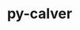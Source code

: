 ---
title: "py-calver"
layout: cache
categories: [package, develop]
meta: {"compilers": ["apple-clang@=15.0.0", "gcc@=11.1.0", "gcc@=11.4.0", "gcc@=13.2.0", "gcc@=7.3.1", "gcc@=7.5.0", "gcc@=9.4.0", "oneapi@=2024.2.1"], "num_specs": 108, "num_specs_by_stack": {"aws-isc": 2, "aws-isc-aarch64": 2, "data-vis-sdk": 4, "e4s": 20, "e4s-neoverse-v2": 9, "e4s-neoverse_v1": 8, "e4s-oneapi": 20, "e4s-power": 4, "hep": 4, "ml-darwin-aarch64-mps": 3, "ml-linux-aarch64-cpu": 12, "ml-linux-aarch64-cuda": 12, "ml-linux-x86_64-cpu": 12, "ml-linux-x86_64-cuda": 11, "ml-linux-x86_64-rocm": 12, "radiuss": 6, "root": 108}, "oss": ["amzn2", "ubuntu18.04", "ubuntu20.04", "ubuntu22.04", "ubuntu24.04", "ventura"], "platforms": ["darwin", "linux"], "stacks": ["aws-isc", "aws-isc-aarch64", "data-vis-sdk", "e4s", "e4s-neoverse-v2", "e4s-neoverse_v1", "e4s-oneapi", "e4s-power", "hep", "ml-darwin-aarch64-mps", "ml-linux-aarch64-cpu", "ml-linux-aarch64-cuda", "ml-linux-x86_64-cpu", "ml-linux-x86_64-cuda", "ml-linux-x86_64-rocm", "radiuss", "root"], "targets": ["aarch64", "neoverse_v1", "neoverse_v2", "ppc64le", "x86_64_v3"], "versions": ["2022.6.26"]}
spec_details: [{"compiler": "apple-clang@=15.0.0", "hash": "jjo65mpnvovyhotgalqnaaslaimar2am", "os": "ventura", "platform": "darwin", "size": "-", "stacks": ["ml-darwin-aarch64-mps", "root"], "tarball": "https://binaries.spack.io/develop/build_cache/darwin-ventura-aarch64/apple-clang-15.0.0/py-calver-2022.6.26/darwin-ventura-aarch64-apple-clang-15.0.0-py-calver-2022.6.26-jjo65mpnvovyhotgalqnaaslaimar2am.spack", "target": "aarch64", "variants": ["build_system=python_pip"], "versions": ["2022.6.26"]}, {"compiler": "apple-clang@=15.0.0", "hash": "fztv7noqg5dfeuwjgfj7rwitcb4pp24h", "os": "ventura", "platform": "darwin", "size": "-", "stacks": ["ml-darwin-aarch64-mps", "root"], "tarball": "https://binaries.spack.io/develop/build_cache/darwin-ventura-aarch64/apple-clang-15.0.0/py-calver-2022.6.26/darwin-ventura-aarch64-apple-clang-15.0.0-py-calver-2022.6.26-fztv7noqg5dfeuwjgfj7rwitcb4pp24h.spack", "target": "aarch64", "variants": ["build_system=python_pip"], "versions": ["2022.6.26"]}, {"compiler": "apple-clang@=15.0.0", "hash": "a7kouq634dzp5jxtdtmxsvzccpxsgcfb", "os": "ventura", "platform": "darwin", "size": "-", "stacks": ["ml-darwin-aarch64-mps", "root"], "tarball": "https://binaries.spack.io/develop/build_cache/darwin-ventura-aarch64/apple-clang-15.0.0/py-calver-2022.6.26/darwin-ventura-aarch64-apple-clang-15.0.0-py-calver-2022.6.26-a7kouq634dzp5jxtdtmxsvzccpxsgcfb.spack", "target": "aarch64", "variants": ["build_system=python_pip"], "versions": ["2022.6.26"]}, {"compiler": "gcc@=7.3.1", "hash": "rhwjelwbhse5akzzqkh2ivlkwj4atp7l", "os": "amzn2", "platform": "linux", "size": "-", "stacks": ["aws-isc-aarch64", "root"], "tarball": "https://binaries.spack.io/develop/build_cache/linux-amzn2-aarch64/gcc-7.3.1/py-calver-2022.6.26/linux-amzn2-aarch64-gcc-7.3.1-py-calver-2022.6.26-rhwjelwbhse5akzzqkh2ivlkwj4atp7l.spack", "target": "aarch64", "variants": ["build_system=python_pip"], "versions": ["2022.6.26"]}, {"compiler": "gcc@=7.3.1", "hash": "mcqiopsfb2rn74z3auhrwqvf3agmci7d", "os": "amzn2", "platform": "linux", "size": "-", "stacks": ["aws-isc-aarch64", "root"], "tarball": "https://binaries.spack.io/develop/build_cache/linux-amzn2-aarch64/gcc-7.3.1/py-calver-2022.6.26/linux-amzn2-aarch64-gcc-7.3.1-py-calver-2022.6.26-mcqiopsfb2rn74z3auhrwqvf3agmci7d.spack", "target": "aarch64", "variants": ["build_system=python_pip"], "versions": ["2022.6.26"]}, {"compiler": "gcc@=7.3.1", "hash": "ja5asfqqdlr4ajsg2oasim7vrjpi5pkr", "os": "amzn2", "platform": "linux", "size": "-", "stacks": ["aws-isc", "root"], "tarball": "https://binaries.spack.io/develop/build_cache/linux-amzn2-x86_64_v3/gcc-7.3.1/py-calver-2022.6.26/linux-amzn2-x86_64_v3-gcc-7.3.1-py-calver-2022.6.26-ja5asfqqdlr4ajsg2oasim7vrjpi5pkr.spack", "target": "x86_64_v3", "variants": ["build_system=python_pip"], "versions": ["2022.6.26"]}, {"compiler": "gcc@=7.3.1", "hash": "ztgbfucbsmiprcvufelhhdamq2xbzvfm", "os": "amzn2", "platform": "linux", "size": "-", "stacks": ["aws-isc", "root"], "tarball": "https://binaries.spack.io/develop/build_cache/linux-amzn2-x86_64_v3/gcc-7.3.1/py-calver-2022.6.26/linux-amzn2-x86_64_v3-gcc-7.3.1-py-calver-2022.6.26-ztgbfucbsmiprcvufelhhdamq2xbzvfm.spack", "target": "x86_64_v3", "variants": ["build_system=python_pip"], "versions": ["2022.6.26"]}, {"compiler": "gcc@=7.5.0", "hash": "vwm3y5nndnq4gtl5h7l2mcbeltanlnu7", "os": "ubuntu18.04", "platform": "linux", "size": "-", "stacks": ["root"], "tarball": "https://binaries.spack.io/develop/build_cache/linux-ubuntu18.04-x86_64_v3/gcc-7.5.0/py-calver-2022.6.26/linux-ubuntu18.04-x86_64_v3-gcc-7.5.0-py-calver-2022.6.26-vwm3y5nndnq4gtl5h7l2mcbeltanlnu7.spack", "target": "x86_64_v3", "variants": ["build_system=python_pip"], "versions": ["2022.6.26"]}, {"compiler": "gcc@=7.5.0", "hash": "tk7g7hae6qr67pzcjhy6y44opr52v7zw", "os": "ubuntu18.04", "platform": "linux", "size": "-", "stacks": ["radiuss", "root"], "tarball": "https://binaries.spack.io/develop/build_cache/linux-ubuntu18.04-x86_64_v3/gcc-7.5.0/py-calver-2022.6.26/linux-ubuntu18.04-x86_64_v3-gcc-7.5.0-py-calver-2022.6.26-tk7g7hae6qr67pzcjhy6y44opr52v7zw.spack", "target": "x86_64_v3", "variants": ["build_system=python_pip"], "versions": ["2022.6.26"]}, {"compiler": "gcc@=7.5.0", "hash": "jczhz5uhw7hgssnacnrgojj267v6r54k", "os": "ubuntu18.04", "platform": "linux", "size": "-", "stacks": ["root"], "tarball": "https://binaries.spack.io/develop/build_cache/linux-ubuntu18.04-x86_64_v3/gcc-7.5.0/py-calver-2022.6.26/linux-ubuntu18.04-x86_64_v3-gcc-7.5.0-py-calver-2022.6.26-jczhz5uhw7hgssnacnrgojj267v6r54k.spack", "target": "x86_64_v3", "variants": ["build_system=python_pip"], "versions": ["2022.6.26"]}, {"compiler": "gcc@=7.5.0", "hash": "ghud7i7gbwtqeyfqrpd47gyjxy3uonzp", "os": "ubuntu18.04", "platform": "linux", "size": "-", "stacks": ["radiuss", "root"], "tarball": "https://binaries.spack.io/develop/build_cache/linux-ubuntu18.04-x86_64_v3/gcc-7.5.0/py-calver-2022.6.26/linux-ubuntu18.04-x86_64_v3-gcc-7.5.0-py-calver-2022.6.26-ghud7i7gbwtqeyfqrpd47gyjxy3uonzp.spack", "target": "x86_64_v3", "variants": ["build_system=python_pip"], "versions": ["2022.6.26"]}, {"compiler": "gcc@=7.5.0", "hash": "z5fqimyyabrhpjaskgts5qvdgxsugskn", "os": "ubuntu18.04", "platform": "linux", "size": "-", "stacks": ["radiuss", "root"], "tarball": "https://binaries.spack.io/develop/build_cache/linux-ubuntu18.04-x86_64_v3/gcc-7.5.0/py-calver-2022.6.26/linux-ubuntu18.04-x86_64_v3-gcc-7.5.0-py-calver-2022.6.26-z5fqimyyabrhpjaskgts5qvdgxsugskn.spack", "target": "x86_64_v3", "variants": ["build_system=python_pip"], "versions": ["2022.6.26"]}, {"compiler": "gcc@=7.5.0", "hash": "sa44jgymw4gotx7mw5jsuguuaoosalyn", "os": "ubuntu18.04", "platform": "linux", "size": "-", "stacks": ["radiuss", "root"], "tarball": "https://binaries.spack.io/develop/build_cache/linux-ubuntu18.04-x86_64_v3/gcc-7.5.0/py-calver-2022.6.26/linux-ubuntu18.04-x86_64_v3-gcc-7.5.0-py-calver-2022.6.26-sa44jgymw4gotx7mw5jsuguuaoosalyn.spack", "target": "x86_64_v3", "variants": ["build_system=python_pip"], "versions": ["2022.6.26"]}, {"compiler": "gcc@=7.5.0", "hash": "3kv7w3kucma7rg6bzgsy62tqjun33eg3", "os": "ubuntu18.04", "platform": "linux", "size": "-", "stacks": ["radiuss", "root"], "tarball": "https://binaries.spack.io/develop/build_cache/linux-ubuntu18.04-x86_64_v3/gcc-7.5.0/py-calver-2022.6.26/linux-ubuntu18.04-x86_64_v3-gcc-7.5.0-py-calver-2022.6.26-3kv7w3kucma7rg6bzgsy62tqjun33eg3.spack", "target": "x86_64_v3", "variants": ["build_system=python_pip"], "versions": ["2022.6.26"]}, {"compiler": "gcc@=7.5.0", "hash": "2mlbg2vgx6vb6uvuuqelk5s4qkaohqpq", "os": "ubuntu18.04", "platform": "linux", "size": "-", "stacks": ["radiuss", "root"], "tarball": "https://binaries.spack.io/develop/build_cache/linux-ubuntu18.04-x86_64_v3/gcc-7.5.0/py-calver-2022.6.26/linux-ubuntu18.04-x86_64_v3-gcc-7.5.0-py-calver-2022.6.26-2mlbg2vgx6vb6uvuuqelk5s4qkaohqpq.spack", "target": "x86_64_v3", "variants": ["build_system=python_pip"], "versions": ["2022.6.26"]}, {"compiler": "gcc@=9.4.0", "hash": "v453tzpubjegojodqsz4ndbnjoeka6v3", "os": "ubuntu20.04", "platform": "linux", "size": "-", "stacks": ["e4s-power", "root"], "tarball": "https://binaries.spack.io/develop/build_cache/linux-ubuntu20.04-ppc64le/gcc-9.4.0/py-calver-2022.6.26/linux-ubuntu20.04-ppc64le-gcc-9.4.0-py-calver-2022.6.26-v453tzpubjegojodqsz4ndbnjoeka6v3.spack", "target": "ppc64le", "variants": ["build_system=python_pip"], "versions": ["2022.6.26"]}, {"compiler": "gcc@=9.4.0", "hash": "cxaxagocjbyhqbece3fhi4kpr3izdplr", "os": "ubuntu20.04", "platform": "linux", "size": "-", "stacks": ["e4s-power", "root"], "tarball": "https://binaries.spack.io/develop/build_cache/linux-ubuntu20.04-ppc64le/gcc-9.4.0/py-calver-2022.6.26/linux-ubuntu20.04-ppc64le-gcc-9.4.0-py-calver-2022.6.26-cxaxagocjbyhqbece3fhi4kpr3izdplr.spack", "target": "ppc64le", "variants": ["build_system=python_pip"], "versions": ["2022.6.26"]}, {"compiler": "gcc@=9.4.0", "hash": "f47mbnzwpnconk4gqprb4qaeg52qiihw", "os": "ubuntu20.04", "platform": "linux", "size": "-", "stacks": ["e4s-power", "root"], "tarball": "https://binaries.spack.io/develop/build_cache/linux-ubuntu20.04-ppc64le/gcc-9.4.0/py-calver-2022.6.26/linux-ubuntu20.04-ppc64le-gcc-9.4.0-py-calver-2022.6.26-f47mbnzwpnconk4gqprb4qaeg52qiihw.spack", "target": "ppc64le", "variants": ["build_system=python_pip"], "versions": ["2022.6.26"]}, {"compiler": "gcc@=9.4.0", "hash": "n5hq6agx6jq2xqzog6gwce2fjjsstpl7", "os": "ubuntu20.04", "platform": "linux", "size": "-", "stacks": ["e4s-power", "root"], "tarball": "https://binaries.spack.io/develop/build_cache/linux-ubuntu20.04-ppc64le/gcc-9.4.0/py-calver-2022.6.26/linux-ubuntu20.04-ppc64le-gcc-9.4.0-py-calver-2022.6.26-n5hq6agx6jq2xqzog6gwce2fjjsstpl7.spack", "target": "ppc64le", "variants": ["build_system=python_pip"], "versions": ["2022.6.26"]}, {"compiler": "gcc@=11.1.0", "hash": "onvhdbnrot3wfnx2jy4owsk35qo3lqzv", "os": "ubuntu20.04", "platform": "linux", "size": "-", "stacks": ["data-vis-sdk", "root"], "tarball": "https://binaries.spack.io/develop/build_cache/linux-ubuntu20.04-x86_64_v3/gcc-11.1.0/py-calver-2022.6.26/linux-ubuntu20.04-x86_64_v3-gcc-11.1.0-py-calver-2022.6.26-onvhdbnrot3wfnx2jy4owsk35qo3lqzv.spack", "target": "x86_64_v3", "variants": ["build_system=python_pip"], "versions": ["2022.6.26"]}, {"compiler": "gcc@=11.1.0", "hash": "uayxsxgex7qxzdsdzzadba4aipyb46tv", "os": "ubuntu20.04", "platform": "linux", "size": "-", "stacks": ["data-vis-sdk", "root"], "tarball": "https://binaries.spack.io/develop/build_cache/linux-ubuntu20.04-x86_64_v3/gcc-11.1.0/py-calver-2022.6.26/linux-ubuntu20.04-x86_64_v3-gcc-11.1.0-py-calver-2022.6.26-uayxsxgex7qxzdsdzzadba4aipyb46tv.spack", "target": "x86_64_v3", "variants": ["build_system=python_pip"], "versions": ["2022.6.26"]}, {"compiler": "gcc@=11.1.0", "hash": "hl2welktr3cuqxmeaj5ifjpwi2lk6npo", "os": "ubuntu20.04", "platform": "linux", "size": "-", "stacks": ["data-vis-sdk", "root"], "tarball": "https://binaries.spack.io/develop/build_cache/linux-ubuntu20.04-x86_64_v3/gcc-11.1.0/py-calver-2022.6.26/linux-ubuntu20.04-x86_64_v3-gcc-11.1.0-py-calver-2022.6.26-hl2welktr3cuqxmeaj5ifjpwi2lk6npo.spack", "target": "x86_64_v3", "variants": ["build_system=python_pip"], "versions": ["2022.6.26"]}, {"compiler": "gcc@=11.1.0", "hash": "hzbgkh7hnsa2jmbipmoa72xddaemjor2", "os": "ubuntu20.04", "platform": "linux", "size": "-", "stacks": ["data-vis-sdk", "root"], "tarball": "https://binaries.spack.io/develop/build_cache/linux-ubuntu20.04-x86_64_v3/gcc-11.1.0/py-calver-2022.6.26/linux-ubuntu20.04-x86_64_v3-gcc-11.1.0-py-calver-2022.6.26-hzbgkh7hnsa2jmbipmoa72xddaemjor2.spack", "target": "x86_64_v3", "variants": ["build_system=python_pip"], "versions": ["2022.6.26"]}, {"compiler": "gcc@=11.4.0", "hash": "hjsab6c6robda24v6pp2y4hllwndp7zl", "os": "ubuntu22.04", "platform": "linux", "size": "-", "stacks": ["e4s-neoverse_v1", "root"], "tarball": "https://binaries.spack.io/develop/build_cache/linux-ubuntu22.04-neoverse_v1/gcc-11.4.0/py-calver-2022.6.26/linux-ubuntu22.04-neoverse_v1-gcc-11.4.0-py-calver-2022.6.26-hjsab6c6robda24v6pp2y4hllwndp7zl.spack", "target": "neoverse_v1", "variants": ["build_system=python_pip"], "versions": ["2022.6.26"]}, {"compiler": "gcc@=11.4.0", "hash": "rii24h2ovemqntxoiwzb7t5axpr4b5xx", "os": "ubuntu22.04", "platform": "linux", "size": "-", "stacks": ["e4s-neoverse_v1", "root"], "tarball": "https://binaries.spack.io/develop/build_cache/linux-ubuntu22.04-neoverse_v1/gcc-11.4.0/py-calver-2022.6.26/linux-ubuntu22.04-neoverse_v1-gcc-11.4.0-py-calver-2022.6.26-rii24h2ovemqntxoiwzb7t5axpr4b5xx.spack", "target": "neoverse_v1", "variants": ["build_system=python_pip"], "versions": ["2022.6.26"]}, {"compiler": "gcc@=11.4.0", "hash": "dbrpk75fdioomw4puyvwifpayytbxe5o", "os": "ubuntu22.04", "platform": "linux", "size": "-", "stacks": ["e4s-neoverse_v1", "root"], "tarball": "https://binaries.spack.io/develop/build_cache/linux-ubuntu22.04-neoverse_v1/gcc-11.4.0/py-calver-2022.6.26/linux-ubuntu22.04-neoverse_v1-gcc-11.4.0-py-calver-2022.6.26-dbrpk75fdioomw4puyvwifpayytbxe5o.spack", "target": "neoverse_v1", "variants": ["build_system=python_pip"], "versions": ["2022.6.26"]}, {"compiler": "gcc@=11.4.0", "hash": "j2mx4h5aors6ie5eukthxjye2cxjlqct", "os": "ubuntu22.04", "platform": "linux", "size": "-", "stacks": ["e4s-neoverse_v1", "root"], "tarball": "https://binaries.spack.io/develop/build_cache/linux-ubuntu22.04-neoverse_v1/gcc-11.4.0/py-calver-2022.6.26/linux-ubuntu22.04-neoverse_v1-gcc-11.4.0-py-calver-2022.6.26-j2mx4h5aors6ie5eukthxjye2cxjlqct.spack", "target": "neoverse_v1", "variants": ["build_system=python_pip"], "versions": ["2022.6.26"]}, {"compiler": "gcc@=11.4.0", "hash": "4f4phrcnesm3wjhwuwdvzhdyzxkekyrw", "os": "ubuntu22.04", "platform": "linux", "size": "-", "stacks": ["e4s-neoverse_v1", "root"], "tarball": "https://binaries.spack.io/develop/build_cache/linux-ubuntu22.04-neoverse_v1/gcc-11.4.0/py-calver-2022.6.26/linux-ubuntu22.04-neoverse_v1-gcc-11.4.0-py-calver-2022.6.26-4f4phrcnesm3wjhwuwdvzhdyzxkekyrw.spack", "target": "neoverse_v1", "variants": ["build_system=python_pip"], "versions": ["2022.6.26"]}, {"compiler": "gcc@=11.4.0", "hash": "4msjcqaewvdbzxdrj4zijyzjgd2ofn22", "os": "ubuntu22.04", "platform": "linux", "size": "-", "stacks": ["e4s-neoverse_v1", "root"], "tarball": "https://binaries.spack.io/develop/build_cache/linux-ubuntu22.04-neoverse_v1/gcc-11.4.0/py-calver-2022.6.26/linux-ubuntu22.04-neoverse_v1-gcc-11.4.0-py-calver-2022.6.26-4msjcqaewvdbzxdrj4zijyzjgd2ofn22.spack", "target": "neoverse_v1", "variants": ["build_system=python_pip"], "versions": ["2022.6.26"]}, {"compiler": "gcc@=11.4.0", "hash": "mdiupcn5mtlgt4sexznpibwv6tkiamfp", "os": "ubuntu22.04", "platform": "linux", "size": "-", "stacks": ["e4s-neoverse_v1", "root"], "tarball": "https://binaries.spack.io/develop/build_cache/linux-ubuntu22.04-neoverse_v1/gcc-11.4.0/py-calver-2022.6.26/linux-ubuntu22.04-neoverse_v1-gcc-11.4.0-py-calver-2022.6.26-mdiupcn5mtlgt4sexznpibwv6tkiamfp.spack", "target": "neoverse_v1", "variants": ["build_system=python_pip"], "versions": ["2022.6.26"]}, {"compiler": "gcc@=11.4.0", "hash": "tcnbevwmzqlvux2uaap6u2c46hgu6s7y", "os": "ubuntu22.04", "platform": "linux", "size": "-", "stacks": ["e4s-neoverse_v1", "root"], "tarball": "https://binaries.spack.io/develop/build_cache/linux-ubuntu22.04-neoverse_v1/gcc-11.4.0/py-calver-2022.6.26/linux-ubuntu22.04-neoverse_v1-gcc-11.4.0-py-calver-2022.6.26-tcnbevwmzqlvux2uaap6u2c46hgu6s7y.spack", "target": "neoverse_v1", "variants": ["build_system=python_pip"], "versions": ["2022.6.26"]}, {"compiler": "gcc@=11.4.0", "hash": "zcga76eybcof4vjngcovbplpuaeh7tcm", "os": "ubuntu22.04", "platform": "linux", "size": "-", "stacks": ["e4s-neoverse-v2", "root"], "tarball": "https://binaries.spack.io/develop/build_cache/linux-ubuntu22.04-neoverse_v2/gcc-11.4.0/py-calver-2022.6.26/linux-ubuntu22.04-neoverse_v2-gcc-11.4.0-py-calver-2022.6.26-zcga76eybcof4vjngcovbplpuaeh7tcm.spack", "target": "neoverse_v2", "variants": ["build_system=python_pip"], "versions": ["2022.6.26"]}, {"compiler": "gcc@=11.4.0", "hash": "5bbo7zbstv5nox2lsr7zrbjqxxghkzcy", "os": "ubuntu22.04", "platform": "linux", "size": "-", "stacks": ["e4s-neoverse-v2", "root"], "tarball": "https://binaries.spack.io/develop/build_cache/linux-ubuntu22.04-neoverse_v2/gcc-11.4.0/py-calver-2022.6.26/linux-ubuntu22.04-neoverse_v2-gcc-11.4.0-py-calver-2022.6.26-5bbo7zbstv5nox2lsr7zrbjqxxghkzcy.spack", "target": "neoverse_v2", "variants": ["build_system=python_pip"], "versions": ["2022.6.26"]}, {"compiler": "gcc@=11.4.0", "hash": "m53wfeenolens2hxde22pcfswlci2uhl", "os": "ubuntu22.04", "platform": "linux", "size": "-", "stacks": ["e4s-neoverse-v2", "root"], "tarball": "https://binaries.spack.io/develop/build_cache/linux-ubuntu22.04-neoverse_v2/gcc-11.4.0/py-calver-2022.6.26/linux-ubuntu22.04-neoverse_v2-gcc-11.4.0-py-calver-2022.6.26-m53wfeenolens2hxde22pcfswlci2uhl.spack", "target": "neoverse_v2", "variants": ["build_system=python_pip"], "versions": ["2022.6.26"]}, {"compiler": "gcc@=11.4.0", "hash": "z2iykgkw7opnbopwbn55p6aztnhawihg", "os": "ubuntu22.04", "platform": "linux", "size": "-", "stacks": ["e4s-neoverse-v2", "root"], "tarball": "https://binaries.spack.io/develop/build_cache/linux-ubuntu22.04-neoverse_v2/gcc-11.4.0/py-calver-2022.6.26/linux-ubuntu22.04-neoverse_v2-gcc-11.4.0-py-calver-2022.6.26-z2iykgkw7opnbopwbn55p6aztnhawihg.spack", "target": "neoverse_v2", "variants": ["build_system=python_pip"], "versions": ["2022.6.26"]}, {"compiler": "gcc@=11.4.0", "hash": "hkszbk4cybdjhnsuc5ygc7k5b3xwe5qr", "os": "ubuntu22.04", "platform": "linux", "size": "-", "stacks": ["e4s-neoverse-v2", "root"], "tarball": "https://binaries.spack.io/develop/build_cache/linux-ubuntu22.04-neoverse_v2/gcc-11.4.0/py-calver-2022.6.26/linux-ubuntu22.04-neoverse_v2-gcc-11.4.0-py-calver-2022.6.26-hkszbk4cybdjhnsuc5ygc7k5b3xwe5qr.spack", "target": "neoverse_v2", "variants": ["build_system=python_pip"], "versions": ["2022.6.26"]}, {"compiler": "gcc@=11.4.0", "hash": "ljkuntmgibx3g5ooh5smbkrogyd3qp2c", "os": "ubuntu22.04", "platform": "linux", "size": "-", "stacks": ["e4s-neoverse-v2", "root"], "tarball": "https://binaries.spack.io/develop/build_cache/linux-ubuntu22.04-neoverse_v2/gcc-11.4.0/py-calver-2022.6.26/linux-ubuntu22.04-neoverse_v2-gcc-11.4.0-py-calver-2022.6.26-ljkuntmgibx3g5ooh5smbkrogyd3qp2c.spack", "target": "neoverse_v2", "variants": ["build_system=python_pip"], "versions": ["2022.6.26"]}, {"compiler": "gcc@=11.4.0", "hash": "o2vnzpbkzyyzibxhmz3og6cjsbfr4kgm", "os": "ubuntu22.04", "platform": "linux", "size": "-", "stacks": ["e4s-neoverse-v2", "root"], "tarball": "https://binaries.spack.io/develop/build_cache/linux-ubuntu22.04-neoverse_v2/gcc-11.4.0/py-calver-2022.6.26/linux-ubuntu22.04-neoverse_v2-gcc-11.4.0-py-calver-2022.6.26-o2vnzpbkzyyzibxhmz3og6cjsbfr4kgm.spack", "target": "neoverse_v2", "variants": ["build_system=python_pip"], "versions": ["2022.6.26"]}, {"compiler": "gcc@=11.4.0", "hash": "nreymt7wfh4hph64w3zm3cwdmk6k4n6i", "os": "ubuntu22.04", "platform": "linux", "size": "-", "stacks": ["e4s-neoverse-v2", "root"], "tarball": "https://binaries.spack.io/develop/build_cache/linux-ubuntu22.04-neoverse_v2/gcc-11.4.0/py-calver-2022.6.26/linux-ubuntu22.04-neoverse_v2-gcc-11.4.0-py-calver-2022.6.26-nreymt7wfh4hph64w3zm3cwdmk6k4n6i.spack", "target": "neoverse_v2", "variants": ["build_system=python_pip"], "versions": ["2022.6.26"]}, {"compiler": "gcc@=11.4.0", "hash": "jmscung32d2bn47i3qtdeuqjjkyxvlcm", "os": "ubuntu22.04", "platform": "linux", "size": "-", "stacks": ["e4s-neoverse-v2", "root"], "tarball": "https://binaries.spack.io/develop/build_cache/linux-ubuntu22.04-neoverse_v2/gcc-11.4.0/py-calver-2022.6.26/linux-ubuntu22.04-neoverse_v2-gcc-11.4.0-py-calver-2022.6.26-jmscung32d2bn47i3qtdeuqjjkyxvlcm.spack", "target": "neoverse_v2", "variants": ["build_system=python_pip"], "versions": ["2022.6.26"]}, {"compiler": "gcc@=11.4.0", "hash": "e2yqyovycli37lehaddibsulz47jf35e", "os": "ubuntu22.04", "platform": "linux", "size": "-", "stacks": ["hep", "root"], "tarball": "https://binaries.spack.io/develop/build_cache/linux-ubuntu22.04-x86_64_v3/gcc-11.4.0/py-calver-2022.6.26/linux-ubuntu22.04-x86_64_v3-gcc-11.4.0-py-calver-2022.6.26-e2yqyovycli37lehaddibsulz47jf35e.spack", "target": "x86_64_v3", "variants": ["build_system=python_pip"], "versions": ["2022.6.26"]}, {"compiler": "gcc@=11.4.0", "hash": "apurxozainh466vtfqi5eorpmmfdttc6", "os": "ubuntu22.04", "platform": "linux", "size": "-", "stacks": ["hep", "root"], "tarball": "https://binaries.spack.io/develop/build_cache/linux-ubuntu22.04-x86_64_v3/gcc-11.4.0/py-calver-2022.6.26/linux-ubuntu22.04-x86_64_v3-gcc-11.4.0-py-calver-2022.6.26-apurxozainh466vtfqi5eorpmmfdttc6.spack", "target": "x86_64_v3", "variants": ["build_system=python_pip"], "versions": ["2022.6.26"]}, {"compiler": "gcc@=11.4.0", "hash": "2qv6puue5szhm4qu5dl2nnorsu2nn2vz", "os": "ubuntu22.04", "platform": "linux", "size": "-", "stacks": ["hep", "root"], "tarball": "https://binaries.spack.io/develop/build_cache/linux-ubuntu22.04-x86_64_v3/gcc-11.4.0/py-calver-2022.6.26/linux-ubuntu22.04-x86_64_v3-gcc-11.4.0-py-calver-2022.6.26-2qv6puue5szhm4qu5dl2nnorsu2nn2vz.spack", "target": "x86_64_v3", "variants": ["build_system=python_pip"], "versions": ["2022.6.26"]}, {"compiler": "gcc@=11.4.0", "hash": "ey4mn3telwugqux7gzkwmmeeucza2oge", "os": "ubuntu22.04", "platform": "linux", "size": "-", "stacks": ["hep", "root"], "tarball": "https://binaries.spack.io/develop/build_cache/linux-ubuntu22.04-x86_64_v3/gcc-11.4.0/py-calver-2022.6.26/linux-ubuntu22.04-x86_64_v3-gcc-11.4.0-py-calver-2022.6.26-ey4mn3telwugqux7gzkwmmeeucza2oge.spack", "target": "x86_64_v3", "variants": ["build_system=python_pip"], "versions": ["2022.6.26"]}, {"compiler": "gcc@=11.4.0", "hash": "66bd7ugp2eb4a7tar2lqcancyxmbqayr", "os": "ubuntu22.04", "platform": "linux", "size": "-", "stacks": ["e4s", "root"], "tarball": "https://binaries.spack.io/develop/build_cache/linux-ubuntu22.04-x86_64_v3/gcc-11.4.0/py-calver-2022.6.26/linux-ubuntu22.04-x86_64_v3-gcc-11.4.0-py-calver-2022.6.26-66bd7ugp2eb4a7tar2lqcancyxmbqayr.spack", "target": "x86_64_v3", "variants": ["build_system=python_pip"], "versions": ["2022.6.26"]}, {"compiler": "gcc@=11.4.0", "hash": "yfwwkrlsdgobs2wt4yj4uwzf4sghzofy", "os": "ubuntu22.04", "platform": "linux", "size": "-", "stacks": ["e4s", "root"], "tarball": "https://binaries.spack.io/develop/build_cache/linux-ubuntu22.04-x86_64_v3/gcc-11.4.0/py-calver-2022.6.26/linux-ubuntu22.04-x86_64_v3-gcc-11.4.0-py-calver-2022.6.26-yfwwkrlsdgobs2wt4yj4uwzf4sghzofy.spack", "target": "x86_64_v3", "variants": ["build_system=python_pip"], "versions": ["2022.6.26"]}, {"compiler": "gcc@=11.4.0", "hash": "zqomxq6wr5gylgihcqrzwnnxermvbz27", "os": "ubuntu22.04", "platform": "linux", "size": "-", "stacks": ["e4s", "root"], "tarball": "https://binaries.spack.io/develop/build_cache/linux-ubuntu22.04-x86_64_v3/gcc-11.4.0/py-calver-2022.6.26/linux-ubuntu22.04-x86_64_v3-gcc-11.4.0-py-calver-2022.6.26-zqomxq6wr5gylgihcqrzwnnxermvbz27.spack", "target": "x86_64_v3", "variants": ["build_system=python_pip"], "versions": ["2022.6.26"]}, {"compiler": "gcc@=11.4.0", "hash": "c2mbhu2yvy54g2jxaud25aumpdbn4244", "os": "ubuntu22.04", "platform": "linux", "size": "-", "stacks": ["e4s", "root"], "tarball": "https://binaries.spack.io/develop/build_cache/linux-ubuntu22.04-x86_64_v3/gcc-11.4.0/py-calver-2022.6.26/linux-ubuntu22.04-x86_64_v3-gcc-11.4.0-py-calver-2022.6.26-c2mbhu2yvy54g2jxaud25aumpdbn4244.spack", "target": "x86_64_v3", "variants": ["build_system=python_pip"], "versions": ["2022.6.26"]}, {"compiler": "gcc@=11.4.0", "hash": "72xqs4oazaaqzrnqrjsxxndvrqs3pzsm", "os": "ubuntu22.04", "platform": "linux", "size": "-", "stacks": ["e4s", "root"], "tarball": "https://binaries.spack.io/develop/build_cache/linux-ubuntu22.04-x86_64_v3/gcc-11.4.0/py-calver-2022.6.26/linux-ubuntu22.04-x86_64_v3-gcc-11.4.0-py-calver-2022.6.26-72xqs4oazaaqzrnqrjsxxndvrqs3pzsm.spack", "target": "x86_64_v3", "variants": ["build_system=python_pip"], "versions": ["2022.6.26"]}, {"compiler": "gcc@=11.4.0", "hash": "tfcplvkbyemdwtusdevykg5f62p3ajsg", "os": "ubuntu22.04", "platform": "linux", "size": "-", "stacks": ["e4s", "root"], "tarball": "https://binaries.spack.io/develop/build_cache/linux-ubuntu22.04-x86_64_v3/gcc-11.4.0/py-calver-2022.6.26/linux-ubuntu22.04-x86_64_v3-gcc-11.4.0-py-calver-2022.6.26-tfcplvkbyemdwtusdevykg5f62p3ajsg.spack", "target": "x86_64_v3", "variants": ["build_system=python_pip"], "versions": ["2022.6.26"]}, {"compiler": "gcc@=11.4.0", "hash": "dqbdlyp2wikskf24mdoq3ywflqyhvp5r", "os": "ubuntu22.04", "platform": "linux", "size": "-", "stacks": ["e4s", "root"], "tarball": "https://binaries.spack.io/develop/build_cache/linux-ubuntu22.04-x86_64_v3/gcc-11.4.0/py-calver-2022.6.26/linux-ubuntu22.04-x86_64_v3-gcc-11.4.0-py-calver-2022.6.26-dqbdlyp2wikskf24mdoq3ywflqyhvp5r.spack", "target": "x86_64_v3", "variants": ["build_system=python_pip"], "versions": ["2022.6.26"]}, {"compiler": "gcc@=11.4.0", "hash": "tyx54qig6izkyy33dwkdoa3qxq3hzlvk", "os": "ubuntu22.04", "platform": "linux", "size": "-", "stacks": ["e4s", "root"], "tarball": "https://binaries.spack.io/develop/build_cache/linux-ubuntu22.04-x86_64_v3/gcc-11.4.0/py-calver-2022.6.26/linux-ubuntu22.04-x86_64_v3-gcc-11.4.0-py-calver-2022.6.26-tyx54qig6izkyy33dwkdoa3qxq3hzlvk.spack", "target": "x86_64_v3", "variants": ["build_system=python_pip"], "versions": ["2022.6.26"]}, {"compiler": "gcc@=11.4.0", "hash": "vz4voufzezpdo2siu3q74cr4f53fqxjp", "os": "ubuntu22.04", "platform": "linux", "size": "-", "stacks": ["e4s", "root"], "tarball": "https://binaries.spack.io/develop/build_cache/linux-ubuntu22.04-x86_64_v3/gcc-11.4.0/py-calver-2022.6.26/linux-ubuntu22.04-x86_64_v3-gcc-11.4.0-py-calver-2022.6.26-vz4voufzezpdo2siu3q74cr4f53fqxjp.spack", "target": "x86_64_v3", "variants": ["build_system=python_pip"], "versions": ["2022.6.26"]}, {"compiler": "gcc@=11.4.0", "hash": "a7t5co7n2wlmok6ss4jmvx6j64obfqcz", "os": "ubuntu22.04", "platform": "linux", "size": "-", "stacks": ["e4s", "root"], "tarball": "https://binaries.spack.io/develop/build_cache/linux-ubuntu22.04-x86_64_v3/gcc-11.4.0/py-calver-2022.6.26/linux-ubuntu22.04-x86_64_v3-gcc-11.4.0-py-calver-2022.6.26-a7t5co7n2wlmok6ss4jmvx6j64obfqcz.spack", "target": "x86_64_v3", "variants": ["build_system=python_pip"], "versions": ["2022.6.26"]}, {"compiler": "gcc@=11.4.0", "hash": "zzzivwngwo3j7l6j3r57d4nphzynzj3e", "os": "ubuntu22.04", "platform": "linux", "size": "-", "stacks": ["e4s", "root"], "tarball": "https://binaries.spack.io/develop/build_cache/linux-ubuntu22.04-x86_64_v3/gcc-11.4.0/py-calver-2022.6.26/linux-ubuntu22.04-x86_64_v3-gcc-11.4.0-py-calver-2022.6.26-zzzivwngwo3j7l6j3r57d4nphzynzj3e.spack", "target": "x86_64_v3", "variants": ["build_system=python_pip"], "versions": ["2022.6.26"]}, {"compiler": "gcc@=11.4.0", "hash": "o7uwzzrwtz5hxmhmdsad3fhcgqsmk2lg", "os": "ubuntu22.04", "platform": "linux", "size": "-", "stacks": ["e4s", "root"], "tarball": "https://binaries.spack.io/develop/build_cache/linux-ubuntu22.04-x86_64_v3/gcc-11.4.0/py-calver-2022.6.26/linux-ubuntu22.04-x86_64_v3-gcc-11.4.0-py-calver-2022.6.26-o7uwzzrwtz5hxmhmdsad3fhcgqsmk2lg.spack", "target": "x86_64_v3", "variants": ["build_system=python_pip"], "versions": ["2022.6.26"]}, {"compiler": "gcc@=11.4.0", "hash": "nhlu5hzyjb6ihuo5mw2vvwox65jj6p3f", "os": "ubuntu22.04", "platform": "linux", "size": "-", "stacks": ["e4s", "root"], "tarball": "https://binaries.spack.io/develop/build_cache/linux-ubuntu22.04-x86_64_v3/gcc-11.4.0/py-calver-2022.6.26/linux-ubuntu22.04-x86_64_v3-gcc-11.4.0-py-calver-2022.6.26-nhlu5hzyjb6ihuo5mw2vvwox65jj6p3f.spack", "target": "x86_64_v3", "variants": ["build_system=python_pip"], "versions": ["2022.6.26"]}, {"compiler": "gcc@=11.4.0", "hash": "rypfybwebckngevl63eqv3wsdddy5uqb", "os": "ubuntu22.04", "platform": "linux", "size": "-", "stacks": ["e4s", "root"], "tarball": "https://binaries.spack.io/develop/build_cache/linux-ubuntu22.04-x86_64_v3/gcc-11.4.0/py-calver-2022.6.26/linux-ubuntu22.04-x86_64_v3-gcc-11.4.0-py-calver-2022.6.26-rypfybwebckngevl63eqv3wsdddy5uqb.spack", "target": "x86_64_v3", "variants": ["build_system=python_pip"], "versions": ["2022.6.26"]}, {"compiler": "gcc@=11.4.0", "hash": "y67oqxfsyyzp7ekcpk3f524dev7vnkmw", "os": "ubuntu22.04", "platform": "linux", "size": "-", "stacks": ["e4s", "root"], "tarball": "https://binaries.spack.io/develop/build_cache/linux-ubuntu22.04-x86_64_v3/gcc-11.4.0/py-calver-2022.6.26/linux-ubuntu22.04-x86_64_v3-gcc-11.4.0-py-calver-2022.6.26-y67oqxfsyyzp7ekcpk3f524dev7vnkmw.spack", "target": "x86_64_v3", "variants": ["build_system=python_pip"], "versions": ["2022.6.26"]}, {"compiler": "gcc@=11.4.0", "hash": "vu7oqhsqq656ibdfrc4b6zmapv7t4gfk", "os": "ubuntu22.04", "platform": "linux", "size": "-", "stacks": ["e4s", "root"], "tarball": "https://binaries.spack.io/develop/build_cache/linux-ubuntu22.04-x86_64_v3/gcc-11.4.0/py-calver-2022.6.26/linux-ubuntu22.04-x86_64_v3-gcc-11.4.0-py-calver-2022.6.26-vu7oqhsqq656ibdfrc4b6zmapv7t4gfk.spack", "target": "x86_64_v3", "variants": ["build_system=python_pip"], "versions": ["2022.6.26"]}, {"compiler": "gcc@=11.4.0", "hash": "mtikszxkzkjr6gkyk3vc5iptittqjwfv", "os": "ubuntu22.04", "platform": "linux", "size": "-", "stacks": ["e4s", "root"], "tarball": "https://binaries.spack.io/develop/build_cache/linux-ubuntu22.04-x86_64_v3/gcc-11.4.0/py-calver-2022.6.26/linux-ubuntu22.04-x86_64_v3-gcc-11.4.0-py-calver-2022.6.26-mtikszxkzkjr6gkyk3vc5iptittqjwfv.spack", "target": "x86_64_v3", "variants": ["build_system=python_pip"], "versions": ["2022.6.26"]}, {"compiler": "gcc@=11.4.0", "hash": "34omk5elxyykqigucz3525gzf6xgsiba", "os": "ubuntu22.04", "platform": "linux", "size": "-", "stacks": ["e4s", "root"], "tarball": "https://binaries.spack.io/develop/build_cache/linux-ubuntu22.04-x86_64_v3/gcc-11.4.0/py-calver-2022.6.26/linux-ubuntu22.04-x86_64_v3-gcc-11.4.0-py-calver-2022.6.26-34omk5elxyykqigucz3525gzf6xgsiba.spack", "target": "x86_64_v3", "variants": ["build_system=python_pip"], "versions": ["2022.6.26"]}, {"compiler": "gcc@=11.4.0", "hash": "d2gbitpi52nwqdcq5rdb25amlzkxsgdu", "os": "ubuntu22.04", "platform": "linux", "size": "-", "stacks": ["e4s", "root"], "tarball": "https://binaries.spack.io/develop/build_cache/linux-ubuntu22.04-x86_64_v3/gcc-11.4.0/py-calver-2022.6.26/linux-ubuntu22.04-x86_64_v3-gcc-11.4.0-py-calver-2022.6.26-d2gbitpi52nwqdcq5rdb25amlzkxsgdu.spack", "target": "x86_64_v3", "variants": ["build_system=python_pip"], "versions": ["2022.6.26"]}, {"compiler": "gcc@=11.4.0", "hash": "rekvtqvprtdkv5vl5irlmok2bfoof3ys", "os": "ubuntu22.04", "platform": "linux", "size": "-", "stacks": ["e4s", "root"], "tarball": "https://binaries.spack.io/develop/build_cache/linux-ubuntu22.04-x86_64_v3/gcc-11.4.0/py-calver-2022.6.26/linux-ubuntu22.04-x86_64_v3-gcc-11.4.0-py-calver-2022.6.26-rekvtqvprtdkv5vl5irlmok2bfoof3ys.spack", "target": "x86_64_v3", "variants": ["build_system=python_pip"], "versions": ["2022.6.26"]}, {"compiler": "oneapi@=2024.2.1", "hash": "zkrj2ziuvrycunyab3hswfcsa6l5e2d5", "os": "ubuntu22.04", "platform": "linux", "size": "-", "stacks": ["e4s-oneapi", "root"], "tarball": "https://binaries.spack.io/develop/build_cache/linux-ubuntu22.04-x86_64_v3/oneapi-2024.2.1/py-calver-2022.6.26/linux-ubuntu22.04-x86_64_v3-oneapi-2024.2.1-py-calver-2022.6.26-zkrj2ziuvrycunyab3hswfcsa6l5e2d5.spack", "target": "x86_64_v3", "variants": ["build_system=python_pip"], "versions": ["2022.6.26"]}, {"compiler": "oneapi@=2024.2.1", "hash": "igkwiwrkrtjkqsg4ybomqez7wmii2eo7", "os": "ubuntu22.04", "platform": "linux", "size": "-", "stacks": ["e4s-oneapi", "root"], "tarball": "https://binaries.spack.io/develop/build_cache/linux-ubuntu22.04-x86_64_v3/oneapi-2024.2.1/py-calver-2022.6.26/linux-ubuntu22.04-x86_64_v3-oneapi-2024.2.1-py-calver-2022.6.26-igkwiwrkrtjkqsg4ybomqez7wmii2eo7.spack", "target": "x86_64_v3", "variants": ["build_system=python_pip"], "versions": ["2022.6.26"]}, {"compiler": "oneapi@=2024.2.1", "hash": "mfq5cebgzuwb72i5ubgmmrtqzhi7gyr5", "os": "ubuntu22.04", "platform": "linux", "size": "-", "stacks": ["e4s-oneapi", "root"], "tarball": "https://binaries.spack.io/develop/build_cache/linux-ubuntu22.04-x86_64_v3/oneapi-2024.2.1/py-calver-2022.6.26/linux-ubuntu22.04-x86_64_v3-oneapi-2024.2.1-py-calver-2022.6.26-mfq5cebgzuwb72i5ubgmmrtqzhi7gyr5.spack", "target": "x86_64_v3", "variants": ["build_system=python_pip"], "versions": ["2022.6.26"]}, {"compiler": "oneapi@=2024.2.1", "hash": "akt53vxq3anxlz6lt3eefvssmepit3dj", "os": "ubuntu22.04", "platform": "linux", "size": "-", "stacks": ["e4s-oneapi", "root"], "tarball": "https://binaries.spack.io/develop/build_cache/linux-ubuntu22.04-x86_64_v3/oneapi-2024.2.1/py-calver-2022.6.26/linux-ubuntu22.04-x86_64_v3-oneapi-2024.2.1-py-calver-2022.6.26-akt53vxq3anxlz6lt3eefvssmepit3dj.spack", "target": "x86_64_v3", "variants": ["build_system=python_pip"], "versions": ["2022.6.26"]}, {"compiler": "oneapi@=2024.2.1", "hash": "sriq6akjosqekrub5ogiy4bmfzsauofd", "os": "ubuntu22.04", "platform": "linux", "size": "-", "stacks": ["e4s-oneapi", "root"], "tarball": "https://binaries.spack.io/develop/build_cache/linux-ubuntu22.04-x86_64_v3/oneapi-2024.2.1/py-calver-2022.6.26/linux-ubuntu22.04-x86_64_v3-oneapi-2024.2.1-py-calver-2022.6.26-sriq6akjosqekrub5ogiy4bmfzsauofd.spack", "target": "x86_64_v3", "variants": ["build_system=python_pip"], "versions": ["2022.6.26"]}, {"compiler": "oneapi@=2024.2.1", "hash": "2oixc43kyvrcf7yhacixsjf4u2tspx4n", "os": "ubuntu22.04", "platform": "linux", "size": "-", "stacks": ["e4s-oneapi", "root"], "tarball": "https://binaries.spack.io/develop/build_cache/linux-ubuntu22.04-x86_64_v3/oneapi-2024.2.1/py-calver-2022.6.26/linux-ubuntu22.04-x86_64_v3-oneapi-2024.2.1-py-calver-2022.6.26-2oixc43kyvrcf7yhacixsjf4u2tspx4n.spack", "target": "x86_64_v3", "variants": ["build_system=python_pip"], "versions": ["2022.6.26"]}, {"compiler": "oneapi@=2024.2.1", "hash": "pytkhbvcdg34jk4uz6mjwnz52n7gqvlw", "os": "ubuntu22.04", "platform": "linux", "size": "-", "stacks": ["e4s-oneapi", "root"], "tarball": "https://binaries.spack.io/develop/build_cache/linux-ubuntu22.04-x86_64_v3/oneapi-2024.2.1/py-calver-2022.6.26/linux-ubuntu22.04-x86_64_v3-oneapi-2024.2.1-py-calver-2022.6.26-pytkhbvcdg34jk4uz6mjwnz52n7gqvlw.spack", "target": "x86_64_v3", "variants": ["build_system=python_pip"], "versions": ["2022.6.26"]}, {"compiler": "oneapi@=2024.2.1", "hash": "46dfolzkxhwgmb7li2d5al7erigiq3ly", "os": "ubuntu22.04", "platform": "linux", "size": "-", "stacks": ["e4s-oneapi", "root"], "tarball": "https://binaries.spack.io/develop/build_cache/linux-ubuntu22.04-x86_64_v3/oneapi-2024.2.1/py-calver-2022.6.26/linux-ubuntu22.04-x86_64_v3-oneapi-2024.2.1-py-calver-2022.6.26-46dfolzkxhwgmb7li2d5al7erigiq3ly.spack", "target": "x86_64_v3", "variants": ["build_system=python_pip"], "versions": ["2022.6.26"]}, {"compiler": "oneapi@=2024.2.1", "hash": "w7lqlk7ec56i2kf3cxqlri3kabm2h2h4", "os": "ubuntu22.04", "platform": "linux", "size": "-", "stacks": ["e4s-oneapi", "root"], "tarball": "https://binaries.spack.io/develop/build_cache/linux-ubuntu22.04-x86_64_v3/oneapi-2024.2.1/py-calver-2022.6.26/linux-ubuntu22.04-x86_64_v3-oneapi-2024.2.1-py-calver-2022.6.26-w7lqlk7ec56i2kf3cxqlri3kabm2h2h4.spack", "target": "x86_64_v3", "variants": ["build_system=python_pip"], "versions": ["2022.6.26"]}, {"compiler": "oneapi@=2024.2.1", "hash": "ttbn637c3dckav6nusira2x2if5jtwyi", "os": "ubuntu22.04", "platform": "linux", "size": "-", "stacks": ["e4s-oneapi", "root"], "tarball": "https://binaries.spack.io/develop/build_cache/linux-ubuntu22.04-x86_64_v3/oneapi-2024.2.1/py-calver-2022.6.26/linux-ubuntu22.04-x86_64_v3-oneapi-2024.2.1-py-calver-2022.6.26-ttbn637c3dckav6nusira2x2if5jtwyi.spack", "target": "x86_64_v3", "variants": ["build_system=python_pip"], "versions": ["2022.6.26"]}, {"compiler": "oneapi@=2024.2.1", "hash": "c7vyxb65kpd2w2biw7jxfwnvwjowoxew", "os": "ubuntu22.04", "platform": "linux", "size": "-", "stacks": ["e4s-oneapi", "root"], "tarball": "https://binaries.spack.io/develop/build_cache/linux-ubuntu22.04-x86_64_v3/oneapi-2024.2.1/py-calver-2022.6.26/linux-ubuntu22.04-x86_64_v3-oneapi-2024.2.1-py-calver-2022.6.26-c7vyxb65kpd2w2biw7jxfwnvwjowoxew.spack", "target": "x86_64_v3", "variants": ["build_system=python_pip"], "versions": ["2022.6.26"]}, {"compiler": "oneapi@=2024.2.1", "hash": "o7fct27mpljyeqrkuwsgv4ko5wc7flwb", "os": "ubuntu22.04", "platform": "linux", "size": "-", "stacks": ["e4s-oneapi", "root"], "tarball": "https://binaries.spack.io/develop/build_cache/linux-ubuntu22.04-x86_64_v3/oneapi-2024.2.1/py-calver-2022.6.26/linux-ubuntu22.04-x86_64_v3-oneapi-2024.2.1-py-calver-2022.6.26-o7fct27mpljyeqrkuwsgv4ko5wc7flwb.spack", "target": "x86_64_v3", "variants": ["build_system=python_pip"], "versions": ["2022.6.26"]}, {"compiler": "oneapi@=2024.2.1", "hash": "z2jezv234ml27pyy4qzlvebcpx3hqjtg", "os": "ubuntu22.04", "platform": "linux", "size": "-", "stacks": ["e4s-oneapi", "root"], "tarball": "https://binaries.spack.io/develop/build_cache/linux-ubuntu22.04-x86_64_v3/oneapi-2024.2.1/py-calver-2022.6.26/linux-ubuntu22.04-x86_64_v3-oneapi-2024.2.1-py-calver-2022.6.26-z2jezv234ml27pyy4qzlvebcpx3hqjtg.spack", "target": "x86_64_v3", "variants": ["build_system=python_pip"], "versions": ["2022.6.26"]}, {"compiler": "oneapi@=2024.2.1", "hash": "gnvmszwouc4nlfet5x2mrvjszmwt2dp6", "os": "ubuntu22.04", "platform": "linux", "size": "-", "stacks": ["e4s-oneapi", "root"], "tarball": "https://binaries.spack.io/develop/build_cache/linux-ubuntu22.04-x86_64_v3/oneapi-2024.2.1/py-calver-2022.6.26/linux-ubuntu22.04-x86_64_v3-oneapi-2024.2.1-py-calver-2022.6.26-gnvmszwouc4nlfet5x2mrvjszmwt2dp6.spack", "target": "x86_64_v3", "variants": ["build_system=python_pip"], "versions": ["2022.6.26"]}, {"compiler": "oneapi@=2024.2.1", "hash": "qzk2s47il3yflcjdyua6e3cjyg7qpisx", "os": "ubuntu22.04", "platform": "linux", "size": "-", "stacks": ["e4s-oneapi", "root"], "tarball": "https://binaries.spack.io/develop/build_cache/linux-ubuntu22.04-x86_64_v3/oneapi-2024.2.1/py-calver-2022.6.26/linux-ubuntu22.04-x86_64_v3-oneapi-2024.2.1-py-calver-2022.6.26-qzk2s47il3yflcjdyua6e3cjyg7qpisx.spack", "target": "x86_64_v3", "variants": ["build_system=python_pip"], "versions": ["2022.6.26"]}, {"compiler": "oneapi@=2024.2.1", "hash": "cave25gzwqtzvexo3vcxfal4qwzwn5m3", "os": "ubuntu22.04", "platform": "linux", "size": "-", "stacks": ["e4s-oneapi", "root"], "tarball": "https://binaries.spack.io/develop/build_cache/linux-ubuntu22.04-x86_64_v3/oneapi-2024.2.1/py-calver-2022.6.26/linux-ubuntu22.04-x86_64_v3-oneapi-2024.2.1-py-calver-2022.6.26-cave25gzwqtzvexo3vcxfal4qwzwn5m3.spack", "target": "x86_64_v3", "variants": ["build_system=python_pip"], "versions": ["2022.6.26"]}, {"compiler": "oneapi@=2024.2.1", "hash": "wzi52f7ml2vl2gzgwrsul2l334v5uxc5", "os": "ubuntu22.04", "platform": "linux", "size": "-", "stacks": ["e4s-oneapi", "root"], "tarball": "https://binaries.spack.io/develop/build_cache/linux-ubuntu22.04-x86_64_v3/oneapi-2024.2.1/py-calver-2022.6.26/linux-ubuntu22.04-x86_64_v3-oneapi-2024.2.1-py-calver-2022.6.26-wzi52f7ml2vl2gzgwrsul2l334v5uxc5.spack", "target": "x86_64_v3", "variants": ["build_system=python_pip"], "versions": ["2022.6.26"]}, {"compiler": "oneapi@=2024.2.1", "hash": "rde3r6seut4oqvt4eeta7s2ypmhqphxj", "os": "ubuntu22.04", "platform": "linux", "size": "-", "stacks": ["e4s-oneapi", "root"], "tarball": "https://binaries.spack.io/develop/build_cache/linux-ubuntu22.04-x86_64_v3/oneapi-2024.2.1/py-calver-2022.6.26/linux-ubuntu22.04-x86_64_v3-oneapi-2024.2.1-py-calver-2022.6.26-rde3r6seut4oqvt4eeta7s2ypmhqphxj.spack", "target": "x86_64_v3", "variants": ["build_system=python_pip"], "versions": ["2022.6.26"]}, {"compiler": "oneapi@=2024.2.1", "hash": "iupita5eqlnx6zaav54zhbxu2fyr2wya", "os": "ubuntu22.04", "platform": "linux", "size": "-", "stacks": ["e4s-oneapi", "root"], "tarball": "https://binaries.spack.io/develop/build_cache/linux-ubuntu22.04-x86_64_v3/oneapi-2024.2.1/py-calver-2022.6.26/linux-ubuntu22.04-x86_64_v3-oneapi-2024.2.1-py-calver-2022.6.26-iupita5eqlnx6zaav54zhbxu2fyr2wya.spack", "target": "x86_64_v3", "variants": ["build_system=python_pip"], "versions": ["2022.6.26"]}, {"compiler": "oneapi@=2024.2.1", "hash": "xxuo3doz2pv56b56shrzkfoubnz4znah", "os": "ubuntu22.04", "platform": "linux", "size": "-", "stacks": ["e4s-oneapi", "root"], "tarball": "https://binaries.spack.io/develop/build_cache/linux-ubuntu22.04-x86_64_v3/oneapi-2024.2.1/py-calver-2022.6.26/linux-ubuntu22.04-x86_64_v3-oneapi-2024.2.1-py-calver-2022.6.26-xxuo3doz2pv56b56shrzkfoubnz4znah.spack", "target": "x86_64_v3", "variants": ["build_system=python_pip"], "versions": ["2022.6.26"]}, {"compiler": "gcc@=13.2.0", "hash": "mgz4tles42tbnaqirjy374ob2tcy7n3r", "os": "ubuntu24.04", "platform": "linux", "size": "-", "stacks": ["ml-linux-aarch64-cpu", "ml-linux-aarch64-cuda", "root"], "tarball": "https://binaries.spack.io/develop/build_cache/linux-ubuntu24.04-aarch64/gcc-13.2.0/py-calver-2022.6.26/linux-ubuntu24.04-aarch64-gcc-13.2.0-py-calver-2022.6.26-mgz4tles42tbnaqirjy374ob2tcy7n3r.spack", "target": "aarch64", "variants": ["build_system=python_pip"], "versions": ["2022.6.26"]}, {"compiler": "gcc@=13.2.0", "hash": "fsuoqlnd5belycokcg534uajt6cc6xu5", "os": "ubuntu24.04", "platform": "linux", "size": "-", "stacks": ["ml-linux-aarch64-cpu", "ml-linux-aarch64-cuda", "root"], "tarball": "https://binaries.spack.io/develop/build_cache/linux-ubuntu24.04-aarch64/gcc-13.2.0/py-calver-2022.6.26/linux-ubuntu24.04-aarch64-gcc-13.2.0-py-calver-2022.6.26-fsuoqlnd5belycokcg534uajt6cc6xu5.spack", "target": "aarch64", "variants": ["build_system=python_pip"], "versions": ["2022.6.26"]}, {"compiler": "gcc@=13.2.0", "hash": "f4by7mtuovoxq5ugzqofj52lop3j27ij", "os": "ubuntu24.04", "platform": "linux", "size": "-", "stacks": ["ml-linux-aarch64-cpu", "ml-linux-aarch64-cuda", "root"], "tarball": "https://binaries.spack.io/develop/build_cache/linux-ubuntu24.04-aarch64/gcc-13.2.0/py-calver-2022.6.26/linux-ubuntu24.04-aarch64-gcc-13.2.0-py-calver-2022.6.26-f4by7mtuovoxq5ugzqofj52lop3j27ij.spack", "target": "aarch64", "variants": ["build_system=python_pip"], "versions": ["2022.6.26"]}, {"compiler": "gcc@=13.2.0", "hash": "etqbqsdggj5isl3ni4wijqynoeodkr6v", "os": "ubuntu24.04", "platform": "linux", "size": "-", "stacks": ["ml-linux-aarch64-cpu", "ml-linux-aarch64-cuda", "root"], "tarball": "https://binaries.spack.io/develop/build_cache/linux-ubuntu24.04-aarch64/gcc-13.2.0/py-calver-2022.6.26/linux-ubuntu24.04-aarch64-gcc-13.2.0-py-calver-2022.6.26-etqbqsdggj5isl3ni4wijqynoeodkr6v.spack", "target": "aarch64", "variants": ["build_system=python_pip"], "versions": ["2022.6.26"]}, {"compiler": "gcc@=13.2.0", "hash": "tmpucsfkgauxg4hvdzw7jueohuccnbdx", "os": "ubuntu24.04", "platform": "linux", "size": "-", "stacks": ["ml-linux-aarch64-cpu", "ml-linux-aarch64-cuda", "root"], "tarball": "https://binaries.spack.io/develop/build_cache/linux-ubuntu24.04-aarch64/gcc-13.2.0/py-calver-2022.6.26/linux-ubuntu24.04-aarch64-gcc-13.2.0-py-calver-2022.6.26-tmpucsfkgauxg4hvdzw7jueohuccnbdx.spack", "target": "aarch64", "variants": ["build_system=python_pip"], "versions": ["2022.6.26"]}, {"compiler": "gcc@=13.2.0", "hash": "3nxoxyimd7ie7y6phkueytpixgy3ceio", "os": "ubuntu24.04", "platform": "linux", "size": "-", "stacks": ["ml-linux-aarch64-cpu", "ml-linux-aarch64-cuda", "root"], "tarball": "https://binaries.spack.io/develop/build_cache/linux-ubuntu24.04-aarch64/gcc-13.2.0/py-calver-2022.6.26/linux-ubuntu24.04-aarch64-gcc-13.2.0-py-calver-2022.6.26-3nxoxyimd7ie7y6phkueytpixgy3ceio.spack", "target": "aarch64", "variants": ["build_system=python_pip"], "versions": ["2022.6.26"]}, {"compiler": "gcc@=13.2.0", "hash": "ewk6yrnm2cx2ipsidjju5snpldlq3pvn", "os": "ubuntu24.04", "platform": "linux", "size": "-", "stacks": ["ml-linux-aarch64-cpu", "ml-linux-aarch64-cuda", "root"], "tarball": "https://binaries.spack.io/develop/build_cache/linux-ubuntu24.04-aarch64/gcc-13.2.0/py-calver-2022.6.26/linux-ubuntu24.04-aarch64-gcc-13.2.0-py-calver-2022.6.26-ewk6yrnm2cx2ipsidjju5snpldlq3pvn.spack", "target": "aarch64", "variants": ["build_system=python_pip"], "versions": ["2022.6.26"]}, {"compiler": "gcc@=13.2.0", "hash": "r3jrx3w4fpwvaa2q63ysmv25hjz6j2tx", "os": "ubuntu24.04", "platform": "linux", "size": "-", "stacks": ["ml-linux-aarch64-cpu", "ml-linux-aarch64-cuda", "root"], "tarball": "https://binaries.spack.io/develop/build_cache/linux-ubuntu24.04-aarch64/gcc-13.2.0/py-calver-2022.6.26/linux-ubuntu24.04-aarch64-gcc-13.2.0-py-calver-2022.6.26-r3jrx3w4fpwvaa2q63ysmv25hjz6j2tx.spack", "target": "aarch64", "variants": ["build_system=python_pip"], "versions": ["2022.6.26"]}, {"compiler": "gcc@=13.2.0", "hash": "ad2fcdl23z3y2t6f4bhr4xeqdh53o3qs", "os": "ubuntu24.04", "platform": "linux", "size": "-", "stacks": ["ml-linux-aarch64-cpu", "ml-linux-aarch64-cuda", "root"], "tarball": "https://binaries.spack.io/develop/build_cache/linux-ubuntu24.04-aarch64/gcc-13.2.0/py-calver-2022.6.26/linux-ubuntu24.04-aarch64-gcc-13.2.0-py-calver-2022.6.26-ad2fcdl23z3y2t6f4bhr4xeqdh53o3qs.spack", "target": "aarch64", "variants": ["build_system=python_pip"], "versions": ["2022.6.26"]}, {"compiler": "gcc@=13.2.0", "hash": "p32cgi7yyapyqygsochnlpts6zrth37d", "os": "ubuntu24.04", "platform": "linux", "size": "-", "stacks": ["ml-linux-aarch64-cpu", "ml-linux-aarch64-cuda", "root"], "tarball": "https://binaries.spack.io/develop/build_cache/linux-ubuntu24.04-aarch64/gcc-13.2.0/py-calver-2022.6.26/linux-ubuntu24.04-aarch64-gcc-13.2.0-py-calver-2022.6.26-p32cgi7yyapyqygsochnlpts6zrth37d.spack", "target": "aarch64", "variants": ["build_system=python_pip"], "versions": ["2022.6.26"]}, {"compiler": "gcc@=13.2.0", "hash": "ytmqzhmmt4hc4yskta5qbmovwf3lelgv", "os": "ubuntu24.04", "platform": "linux", "size": "-", "stacks": ["ml-linux-aarch64-cpu", "ml-linux-aarch64-cuda", "root"], "tarball": "https://binaries.spack.io/develop/build_cache/linux-ubuntu24.04-aarch64/gcc-13.2.0/py-calver-2022.6.26/linux-ubuntu24.04-aarch64-gcc-13.2.0-py-calver-2022.6.26-ytmqzhmmt4hc4yskta5qbmovwf3lelgv.spack", "target": "aarch64", "variants": ["build_system=python_pip"], "versions": ["2022.6.26"]}, {"compiler": "gcc@=13.2.0", "hash": "zfu6wt5wcza7fownazdbmyojaxry526e", "os": "ubuntu24.04", "platform": "linux", "size": "-", "stacks": ["ml-linux-aarch64-cpu", "ml-linux-aarch64-cuda", "root"], "tarball": "https://binaries.spack.io/develop/build_cache/linux-ubuntu24.04-aarch64/gcc-13.2.0/py-calver-2022.6.26/linux-ubuntu24.04-aarch64-gcc-13.2.0-py-calver-2022.6.26-zfu6wt5wcza7fownazdbmyojaxry526e.spack", "target": "aarch64", "variants": ["build_system=python_pip"], "versions": ["2022.6.26"]}, {"compiler": "gcc@=13.2.0", "hash": "iz76na32qxwfqo6txaykydvghepr75hz", "os": "ubuntu24.04", "platform": "linux", "size": "-", "stacks": ["ml-linux-x86_64-cpu", "ml-linux-x86_64-cuda", "ml-linux-x86_64-rocm", "root"], "tarball": "https://binaries.spack.io/develop/build_cache/linux-ubuntu24.04-x86_64_v3/gcc-13.2.0/py-calver-2022.6.26/linux-ubuntu24.04-x86_64_v3-gcc-13.2.0-py-calver-2022.6.26-iz76na32qxwfqo6txaykydvghepr75hz.spack", "target": "x86_64_v3", "variants": ["build_system=python_pip"], "versions": ["2022.6.26"]}, {"compiler": "gcc@=13.2.0", "hash": "ju2zoxpntwylf3m4scc2zioharnog7ub", "os": "ubuntu24.04", "platform": "linux", "size": "-", "stacks": ["ml-linux-x86_64-cpu", "ml-linux-x86_64-cuda", "ml-linux-x86_64-rocm", "root"], "tarball": "https://binaries.spack.io/develop/build_cache/linux-ubuntu24.04-x86_64_v3/gcc-13.2.0/py-calver-2022.6.26/linux-ubuntu24.04-x86_64_v3-gcc-13.2.0-py-calver-2022.6.26-ju2zoxpntwylf3m4scc2zioharnog7ub.spack", "target": "x86_64_v3", "variants": ["build_system=python_pip"], "versions": ["2022.6.26"]}, {"compiler": "gcc@=13.2.0", "hash": "ezzgw7kdqkrggngqaf4tqt4u3aoveq7k", "os": "ubuntu24.04", "platform": "linux", "size": "-", "stacks": ["ml-linux-x86_64-cpu", "ml-linux-x86_64-cuda", "ml-linux-x86_64-rocm", "root"], "tarball": "https://binaries.spack.io/develop/build_cache/linux-ubuntu24.04-x86_64_v3/gcc-13.2.0/py-calver-2022.6.26/linux-ubuntu24.04-x86_64_v3-gcc-13.2.0-py-calver-2022.6.26-ezzgw7kdqkrggngqaf4tqt4u3aoveq7k.spack", "target": "x86_64_v3", "variants": ["build_system=python_pip"], "versions": ["2022.6.26"]}, {"compiler": "gcc@=13.2.0", "hash": "pputfyivco2ax353ian4mqvyq3edsypa", "os": "ubuntu24.04", "platform": "linux", "size": "-", "stacks": ["ml-linux-x86_64-cpu", "ml-linux-x86_64-cuda", "ml-linux-x86_64-rocm", "root"], "tarball": "https://binaries.spack.io/develop/build_cache/linux-ubuntu24.04-x86_64_v3/gcc-13.2.0/py-calver-2022.6.26/linux-ubuntu24.04-x86_64_v3-gcc-13.2.0-py-calver-2022.6.26-pputfyivco2ax353ian4mqvyq3edsypa.spack", "target": "x86_64_v3", "variants": ["build_system=python_pip"], "versions": ["2022.6.26"]}, {"compiler": "gcc@=13.2.0", "hash": "aq5qigwfg4ewrzdcpdh5sma6xezxu5fw", "os": "ubuntu24.04", "platform": "linux", "size": "-", "stacks": ["ml-linux-x86_64-cpu", "ml-linux-x86_64-cuda", "ml-linux-x86_64-rocm", "root"], "tarball": "https://binaries.spack.io/develop/build_cache/linux-ubuntu24.04-x86_64_v3/gcc-13.2.0/py-calver-2022.6.26/linux-ubuntu24.04-x86_64_v3-gcc-13.2.0-py-calver-2022.6.26-aq5qigwfg4ewrzdcpdh5sma6xezxu5fw.spack", "target": "x86_64_v3", "variants": ["build_system=python_pip"], "versions": ["2022.6.26"]}, {"compiler": "gcc@=13.2.0", "hash": "wkxnm623r5xg5jli44lrzqlu4rdqk7yc", "os": "ubuntu24.04", "platform": "linux", "size": "-", "stacks": ["ml-linux-x86_64-cpu", "ml-linux-x86_64-cuda", "ml-linux-x86_64-rocm", "root"], "tarball": "https://binaries.spack.io/develop/build_cache/linux-ubuntu24.04-x86_64_v3/gcc-13.2.0/py-calver-2022.6.26/linux-ubuntu24.04-x86_64_v3-gcc-13.2.0-py-calver-2022.6.26-wkxnm623r5xg5jli44lrzqlu4rdqk7yc.spack", "target": "x86_64_v3", "variants": ["build_system=python_pip"], "versions": ["2022.6.26"]}, {"compiler": "gcc@=13.2.0", "hash": "hngzl7qqjbuxnt52pntpt7ilbdx7shok", "os": "ubuntu24.04", "platform": "linux", "size": "-", "stacks": ["ml-linux-x86_64-cpu", "ml-linux-x86_64-cuda", "ml-linux-x86_64-rocm", "root"], "tarball": "https://binaries.spack.io/develop/build_cache/linux-ubuntu24.04-x86_64_v3/gcc-13.2.0/py-calver-2022.6.26/linux-ubuntu24.04-x86_64_v3-gcc-13.2.0-py-calver-2022.6.26-hngzl7qqjbuxnt52pntpt7ilbdx7shok.spack", "target": "x86_64_v3", "variants": ["build_system=python_pip"], "versions": ["2022.6.26"]}, {"compiler": "gcc@=13.2.0", "hash": "uhb6yu3dggd7fmm2z6cl5h3mu4iipzkv", "os": "ubuntu24.04", "platform": "linux", "size": "-", "stacks": ["ml-linux-x86_64-cpu", "ml-linux-x86_64-cuda", "ml-linux-x86_64-rocm", "root"], "tarball": "https://binaries.spack.io/develop/build_cache/linux-ubuntu24.04-x86_64_v3/gcc-13.2.0/py-calver-2022.6.26/linux-ubuntu24.04-x86_64_v3-gcc-13.2.0-py-calver-2022.6.26-uhb6yu3dggd7fmm2z6cl5h3mu4iipzkv.spack", "target": "x86_64_v3", "variants": ["build_system=python_pip"], "versions": ["2022.6.26"]}, {"compiler": "gcc@=13.2.0", "hash": "okmgqydpb5knfmm5otbilxoktuaqzecc", "os": "ubuntu24.04", "platform": "linux", "size": "-", "stacks": ["ml-linux-x86_64-cpu", "ml-linux-x86_64-cuda", "ml-linux-x86_64-rocm", "root"], "tarball": "https://binaries.spack.io/develop/build_cache/linux-ubuntu24.04-x86_64_v3/gcc-13.2.0/py-calver-2022.6.26/linux-ubuntu24.04-x86_64_v3-gcc-13.2.0-py-calver-2022.6.26-okmgqydpb5knfmm5otbilxoktuaqzecc.spack", "target": "x86_64_v3", "variants": ["build_system=python_pip"], "versions": ["2022.6.26"]}, {"compiler": "gcc@=13.2.0", "hash": "henlu3kt7d4kkcdt52f2fyxfxfbr5qoz", "os": "ubuntu24.04", "platform": "linux", "size": "-", "stacks": ["ml-linux-x86_64-cpu", "ml-linux-x86_64-rocm", "root"], "tarball": "https://binaries.spack.io/develop/build_cache/linux-ubuntu24.04-x86_64_v3/gcc-13.2.0/py-calver-2022.6.26/linux-ubuntu24.04-x86_64_v3-gcc-13.2.0-py-calver-2022.6.26-henlu3kt7d4kkcdt52f2fyxfxfbr5qoz.spack", "target": "x86_64_v3", "variants": ["build_system=python_pip"], "versions": ["2022.6.26"]}, {"compiler": "gcc@=13.2.0", "hash": "kmtbpxji754mvey5yuqzyxae3fe64a54", "os": "ubuntu24.04", "platform": "linux", "size": "-", "stacks": ["ml-linux-x86_64-cpu", "ml-linux-x86_64-cuda", "ml-linux-x86_64-rocm", "root"], "tarball": "https://binaries.spack.io/develop/build_cache/linux-ubuntu24.04-x86_64_v3/gcc-13.2.0/py-calver-2022.6.26/linux-ubuntu24.04-x86_64_v3-gcc-13.2.0-py-calver-2022.6.26-kmtbpxji754mvey5yuqzyxae3fe64a54.spack", "target": "x86_64_v3", "variants": ["build_system=python_pip"], "versions": ["2022.6.26"]}, {"compiler": "gcc@=13.2.0", "hash": "cmtedmkykp7uoe6b64gnu2ujnywcjgjr", "os": "ubuntu24.04", "platform": "linux", "size": "-", "stacks": ["ml-linux-x86_64-cpu", "ml-linux-x86_64-cuda", "ml-linux-x86_64-rocm", "root"], "tarball": "https://binaries.spack.io/develop/build_cache/linux-ubuntu24.04-x86_64_v3/gcc-13.2.0/py-calver-2022.6.26/linux-ubuntu24.04-x86_64_v3-gcc-13.2.0-py-calver-2022.6.26-cmtedmkykp7uoe6b64gnu2ujnywcjgjr.spack", "target": "x86_64_v3", "variants": ["build_system=python_pip"], "versions": ["2022.6.26"]}]
---